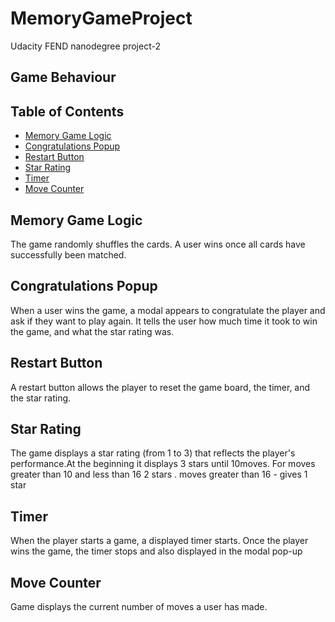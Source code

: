 # MemoryGameProject
Udacity FEND nanodegree project-2
## Game Behaviour
## Table of Contents

* [Memory Game Logic](#memory-Game-Logic)
* [Congratulations Popup](#congratulations-Popup)
* [Restart Button](#restart-buttton)
* [Star Rating](#star-rating)
* [Timer](#timer)
* [Move Counter](*move-counter)

## Memory Game Logic

The game randomly shuffles the cards. A user wins once all cards have successfully been matched.

## Congratulations Popup
	
When a user wins the game, a modal appears to congratulate the player and ask if they want to play again. It tells the user how much time it took to win the game, and what the star rating was.

## Restart Button

A restart button allows the player to reset the game board, the timer, and the star rating.

## Star Rating

The game displays a star rating (from 1 to 3) that reflects the player's performance.At the beginning it displays 3 stars until 10moves. For moves greater than 10 and less than 16 2 stars . moves greater than 16 - gives 1 star

## Timer

When the player starts a game, a displayed timer starts. Once the player wins the game, the timer stops and also displayed in  the modal pop-up

## Move Counter

Game displays the current number of moves a user has made.
